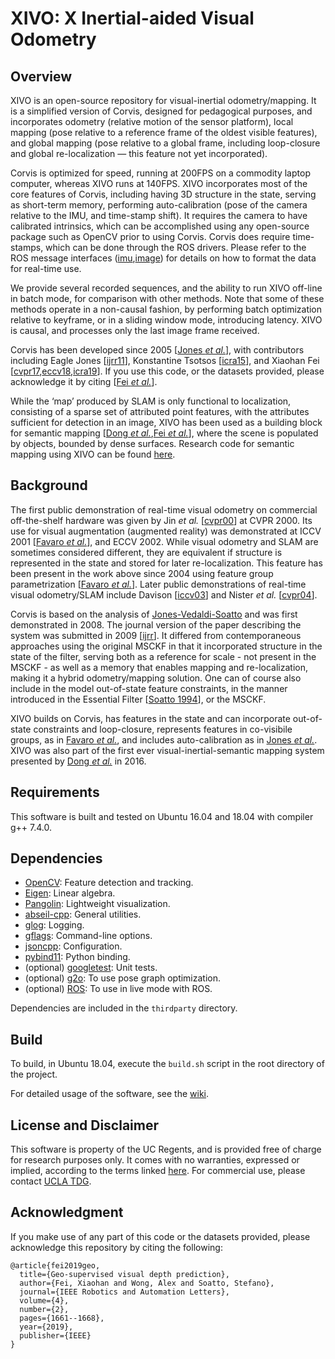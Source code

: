 # XIVO: X Inertial-aided Visual Odometry


<!-- ![Demo](misc/demo.gif)

*Demo on TUM-VI room4 sequence. (downsampled video, not actual framerate)* -->

## Overview

XIVO is an open-source repository for visual-inertial odometry/mapping. It is a simplified version of Corvis, designed for pedagogical purposes, and incorporates odometry (relative motion of the sensor platform), local mapping (pose relative to a reference frame of the oldest visible features), and global mapping (pose relative to a global frame, including loop-closure and global re-localization — this feature not yet incorporated).

Corvis is optimized for speed, running at 200FPS on a commodity laptop computer, whereas XIVO runs at 140FPS. XIVO incorporates most of the core features of Corvis, including having 3D structure in the state, serving as short-term memory, performing auto-calibration (pose of the camera relative to the IMU, and time-stamp shift). It requires the camera to have calibrated intrinsics, which can be accomplished using any open-source package such as OpenCV prior to using Corvis. Corvis does require time-stamps, which can be done through the ROS drivers. Please refer to the ROS message interfaces ([imu][imu_msg],[image][image_msg]) for details on how to format the data for real-time use.

[imu_msg]: https://docs.ros.org/api/sensor_msgs/html/msg/Imu.html
[image_msg]: https://docs.ros.org/api/sensor_msgs/html/msg/Image.html

We provide several recorded sequences, and the ability to run XIVO off-line in batch mode, for comparison with other methods. Note that some of these methods operate in a non-causal fashion, by performing batch optimization relative to keyframe, or in a sliding window mode, introducing latency. XIVO is causal, and processes only the last image frame received.

Corvis has been developed since 2005 \[[Jones *et al.*][jonesVS_07]\], with contributors including Eagle Jones \[[ijrr11][jones_ijrr11]\], Konstantine Tsotsos \[[icra15][tsotsos_icra15]\], and Xiaohan Fei \[[cvpr17][dong_cvpr17],[eccv18][fei_eccv18],[icra19][fei_icra19]\]. If you use this code, or the datasets provided, please acknowledge it by citing \[[Fei *et al.*][fei_icra19]\].

While the ‘map’ produced by SLAM is only functional to localization, consisting of a sparse set of attributed point features, with the attributes sufficient for detection in an image, XIVO has been used as a building block for semantic mapping \[[Dong *et al.*][dong_cvpr17],[Fei *et al.*][fei_eccv18]\], where the scene is populated by objects, bounded by dense surfaces. Research code for semantic mapping using XIVO can be found [here][visma_repo].

[jones_ijrr11]: http://vision.ucla.edu/papers/jonesS10IJRR.pdf
[tsotsos_icra15]: http://vision.ucla.edu/papers/tsotsosCS15.pdf
[dong_cvpr17]: http://openaccess.thecvf.com/content_cvpr_2017/papers/Dong_Visual-Inertial-Semantic_Scene_Representation_CVPR_2017_paper.pdf
[fei_eccv18]: http://openaccess.thecvf.com/content_ECCV_2018/papers/Xiaohan_Fei_Visual-Inertial_Object_Detection_ECCV_2018_paper.pdf
[fei_icra19]: https://arxiv.org/abs/1807.11130v3
[visma_repo]: https://github.com/feixh/VISMA-tracker


## Background

The first public demonstration of real-time visual odometry on commercial off-the-shelf hardware was given by Jin *et al.* \[[cvpr00][hailin_cvpr00]\] at CVPR 2000. Its use for visual augmentation (augmented reality) was demonstrated at ICCV 2001 \[[Favaro *et al.*][favaro_iccv01]\], and ECCV 2002. While visual odometry and SLAM are sometimes considered different, they are equivalent if structure is represented in the state and stored for later re-localization. This feature has been present in the work above since 2004 using feature group parametrization \[[Favaro *et al.*][favaro_iccv01]\]. Later public demonstrations of real-time visual odometry/SLAM include Davison \[[iccv03][davison_iccv03]\] and Nister *et al.* \[[cvpr04][nister_cvpr04]\].

Corvis is based on the analysis of [Jones-Vedaldi-Soatto][jonesVS_07] and was first demonstrated in 2008. The journal version of the paper describing the system was submitted in 2009 \[[ijrr][jones_ijrr11]\]. It differed from contemporaneous approaches using the original MSCKF in that it incorporated structure in the state of the filter, serving both as a reference for scale - not present in the MSCKF - as well as a memory that enables mapping and re-localization, making it a hybrid odometry/mapping solution. One can of course also include in the model out-of-state feature constraints, in the manner introduced in the Essential Filter \[[Soatto 1994][soatto_eccv94]\], or the MSCKF.

XIVO builds on Corvis, has features in the state and can incorporate out-of-state constraints and loop-closure, represents features in co-visibile groups, as in [Favaro *et al.*][favaro_iccv01], and includes auto-calibration as in [Jones *et al.*][jonesVS_07]. XIVO was also part of the first ever visual-inertial-semantic mapping system presented by [Dong *et al.*][dong_cvpr17] in 2016.

[soatto_eccv94]: https://link.springer.com/chapter/10.1007/BFb0028335
[hailin_cvpr00]: http://vision.ucla.edu/papers/jinFS00.pdf
[favaro_iccv01]: http://vision.ucla.edu/papers/favaroJS01DEMO.pdf
[davison_iccv03]: https://www.robots.ox.ac.uk/ActiveVision/Publications/davison_iccv2003/davison_iccv2003.pdf
[nister_cvpr04]: https://ieeexplore.ieee.org/abstract/document/1315094
[jonesVS_07]: http://vision.ucla.edu/papers/jonesVS07.pdf

## Requirements

This software is built and tested on Ubuntu 16.04 and 18.04 with compiler g++ 7.4.0.

## Dependencies

- [OpenCV][opencv]: Feature detection and tracking.
- [Eigen][eigen]: Linear algebra.
- [Pangolin][pangolin]: Lightweight visualization.
- [abseil-cpp][absl]: General utilities.
- [glog][glog]: Logging.
- [gflags][gflags]: Command-line options.
- [jsoncpp][jsoncpp]: Configuration.
- [pybind11][pybind11]: Python binding.
- (optional) [googletest][gtest]: Unit tests.
- (optional) [g2o][g2o]: To use pose graph optimization.
- (optional) [ROS][ros]: To use in live mode with ROS.

Dependencies are included in the `thirdparty` directory.

[opencv]: https://opencv.org/
[eigen]: http://eigen.tuxfamily.org/index.php?title=Main_Page
[g2o]: https://github.com/RainerKuemmerle/g2o
[pangolin]: https://github.com/stevenlovegrove/Pangolin
[absl]: https://abseil.io/
[gtest]: https://github.com/google/googletest
[glog]: https://github.com/google/glog
[gflags]: https://github.com/gflags/gflags
[jsoncpp]: https://github.com/open-source-parsers/jsoncpp
[pybind11]: https://github.com/pybind/pybind11
[ros]: https://www.ros.org/

## Build

To build, in Ubuntu 18.04, execute the `build.sh` script in the root directory of the project. 

For detailed usage of the software, see the [wiki](wiki.md).


## License and Disclaimer

This software is property of the UC Regents, and is provided free of charge for research purposes only. It comes with no warranties, expressed or implied, according to the terms linked [here](https://github.com/feixh/xivo/blob/master/LICENSE). For commercial use, please contact [UCLA TDG](https://tdg.ucla.edu).

## Acknowledgment

If you make use of any part of this code or the datasets provided, please acknowledge this repository by citing the following:

```
@article{fei2019geo,
  title={Geo-supervised visual depth prediction},
  author={Fei, Xiaohan and Wong, Alex and Soatto, Stefano},
  journal={IEEE Robotics and Automation Letters},
  volume={4},
  number={2},
  pages={1661--1668},
  year={2019},
  publisher={IEEE}
}
```

